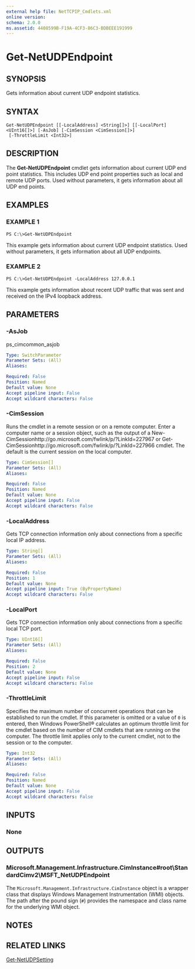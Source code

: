 ```yaml
---
external help file: NetTCPIP_Cmdlets.xml
online version: 
schema: 2.0.0
ms.assetid: 4408599B-F19A-4CF3-86C3-BDBEEE191999
---
```


# Get-NetUDPEndpoint

## SYNOPSIS
Gets information about current UDP endpoint statistics.

## SYNTAX

```
Get-NetUDPEndpoint [[-LocalAddress] <String[]>] [[-LocalPort] <UInt16[]>] [-AsJob] [-CimSession <CimSession[]>]
 [-ThrottleLimit <Int32>]
```

## DESCRIPTION
The **Get-NetUDPEndpoint** cmdlet gets information about current UDP end point statistics.
This includes UDP end point properties such as local and remote UDP ports.
Used without parameters, it gets information about all UDP end points.

## EXAMPLES

### EXAMPLE 1
```
PS C:\>Get-NetUDPEndpoint
```

This example gets information about current UDP endpoint statistics.
Used without parameters, it gets information about all UDP endpoints.

### EXAMPLE 2
```
PS C:\>Get-NetUDPEndpoint -LocalAddress 127.0.0.1
```

This example gets information about recent UDP traffic that was sent and received on the IPv4 loopback address.

## PARAMETERS

### -AsJob
ps_cimcommon_asjob

```yaml
Type: SwitchParameter
Parameter Sets: (All)
Aliases: 

Required: False
Position: Named
Default value: None
Accept pipeline input: False
Accept wildcard characters: False
```

### -CimSession
Runs the cmdlet in a remote session or on a remote computer.
Enter a computer name or a session object, such as the output of a New-CimSessionhttp://go.microsoft.com/fwlink/p/?LinkId=227967 or Get-CimSessionhttp://go.microsoft.com/fwlink/p/?LinkId=227966 cmdlet.
The default is the current session on the local computer.

```yaml
Type: CimSession[]
Parameter Sets: (All)
Aliases: 

Required: False
Position: Named
Default value: None
Accept pipeline input: False
Accept wildcard characters: False
```

### -LocalAddress
Gets TCP connection information only about connections from a specific local IP address.

```yaml
Type: String[]
Parameter Sets: (All)
Aliases: 

Required: False
Position: 1
Default value: None
Accept pipeline input: True (ByPropertyName)
Accept wildcard characters: False
```

### -LocalPort
Gets TCP connection information only about connections from a specific local TCP port.

```yaml
Type: UInt16[]
Parameter Sets: (All)
Aliases: 

Required: False
Position: 2
Default value: None
Accept pipeline input: False
Accept wildcard characters: False
```

### -ThrottleLimit
Specifies the maximum number of concurrent operations that can be established to run the cmdlet.
If this parameter is omitted or a value of `0` is entered, then Windows PowerShell® calculates an optimum throttle limit for the cmdlet based on the number of CIM cmdlets that are running on the computer.
The throttle limit applies only to the current cmdlet, not to the session or to the computer.

```yaml
Type: Int32
Parameter Sets: (All)
Aliases: 

Required: False
Position: Named
Default value: None
Accept pipeline input: False
Accept wildcard characters: False
```

## INPUTS

### None

## OUTPUTS

### Microsoft.Management.Infrastructure.CimInstance#root\StandardCimv2\MSFT_NetUDPEndpoint
The `Microsoft.Management.Infrastructure.CimInstance` object is a wrapper class that displays Windows Management Instrumentation (WMI) objects.
The path after the pound sign (`#`) provides the namespace and class name for the underlying WMI object.

## NOTES

## RELATED LINKS

[Get-NetUDPSetting](./Get-NetUDPSetting.md)

